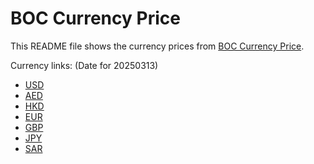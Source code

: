 # BOC Currency Price

This README file shows the currency prices from [BOC Currency Price](https://www.boc.cn/sourcedb/whpj/).

Currency links: (Date for 20250313)

- [USD](https://bocurrencyprice.techina.science/BOC_CURRENCY_PRICE/USD/20250313.json)
- [AED](https://bocurrencyprice.techina.science/BOC_CURRENCY_PRICE/AED/20250313.json)
- [HKD](https://bocurrencyprice.techina.science/BOC_CURRENCY_PRICE/HKD/20250313.json)
- [EUR](https://bocurrencyprice.techina.science/BOC_CURRENCY_PRICE/EUR/20250313.json)
- [GBP](https://bocurrencyprice.techina.science/BOC_CURRENCY_PRICE/GBP/20250313.json)
- [JPY](https://bocurrencyprice.techina.science/BOC_CURRENCY_PRICE/JPY/20250313.json)
- [SAR](https://bocurrencyprice.techina.science/BOC_CURRENCY_PRICE/SAR/20250313.json)
